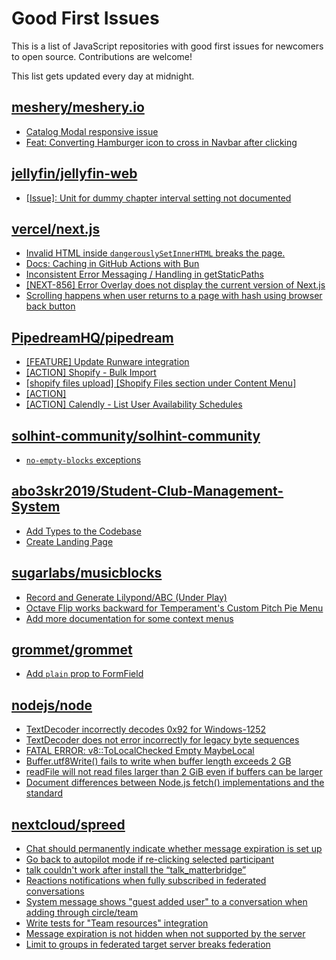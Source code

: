 # Good First Issues

This is a list of JavaScript repositories with good first issues for newcomers to open source. Contributions are welcome!

This list gets updated every day at midnight.

## [meshery/meshery.io](https://github.com/meshery/meshery.io)

- [Catalog Modal responsive issue](https://github.com/meshery/meshery.io/issues/2017)
- [Feat: Converting Hamburger icon to cross in Navbar after clicking](https://github.com/meshery/meshery.io/issues/1894)

## [jellyfin/jellyfin-web](https://github.com/jellyfin/jellyfin-web)

- [[Issue]: Unit for dummy chapter interval setting not documented](https://github.com/jellyfin/jellyfin-web/issues/5555)

## [vercel/next.js](https://github.com/vercel/next.js)

- [Invalid HTML inside `dangerouslySetInnerHTML` breaks the page.](https://github.com/vercel/next.js/issues/14797)
- [Docs: Caching in GitHub Actions with Bun](https://github.com/vercel/next.js/issues/57079)
- [Inconsistent Error Messaging / Handling in getStaticPaths](https://github.com/vercel/next.js/issues/41281)
- [[NEXT-856] Error Overlay does not display the current version of Next.js](https://github.com/vercel/next.js/issues/47124)
- [Scrolling happens when user returns to a page with hash using browser back button](https://github.com/vercel/next.js/issues/13653)

## [PipedreamHQ/pipedream](https://github.com/PipedreamHQ/pipedream)

- [[FEATURE] Update Runware integration](https://github.com/PipedreamHQ/pipedream/issues/15378)
- [[ACTION] Shopify - Bulk Import](https://github.com/PipedreamHQ/pipedream/issues/15352)
- [[shopify files upload] [Shopify Files section under Content Menu]](https://github.com/PipedreamHQ/pipedream/issues/15367)
- [[ACTION]](https://github.com/PipedreamHQ/pipedream/issues/15302)
- [[ACTION] Calendly - List User Availability Schedules](https://github.com/PipedreamHQ/pipedream/issues/15214)

## [solhint-community/solhint-community](https://github.com/solhint-community/solhint-community)

- [`no-empty-blocks` exceptions](https://github.com/solhint-community/solhint-community/issues/149)

## [abo3skr2019/Student-Club-Management-System](https://github.com/abo3skr2019/Student-Club-Management-System)

- [Add Types to the Codebase](https://github.com/abo3skr2019/Student-Club-Management-System/issues/44)
- [Create Landing Page](https://github.com/abo3skr2019/Student-Club-Management-System/issues/35)

## [sugarlabs/musicblocks](https://github.com/sugarlabs/musicblocks)

- [Record and Generate Lilypond/ABC (Under Play)](https://github.com/sugarlabs/musicblocks/issues/2330)
- [Octave Flip works backward for Temperament's Custom Pitch Pie Menu](https://github.com/sugarlabs/musicblocks/issues/2255)
- [Add more documentation for some context menus](https://github.com/sugarlabs/musicblocks/issues/2403)

## [grommet/grommet](https://github.com/grommet/grommet)

- [Add `plain` prop to FormField](https://github.com/grommet/grommet/issues/2975)

## [nodejs/node](https://github.com/nodejs/node)

- [TextDecoder incorrectly decodes 0x92 for Windows-1252](https://github.com/nodejs/node/issues/56542)
- [TextDecoder does not error incorrectly for legacy byte sequences](https://github.com/nodejs/node/issues/40091)
- [FATAL ERROR: v8::ToLocalChecked Empty MaybeLocal](https://github.com/nodejs/node/issues/56531)
- [Buffer.utf8Write() fails to write when buffer length exceeds 2 GB](https://github.com/nodejs/node/issues/51817)
- [readFile will not read files larger than 2 GiB even if buffers can be larger](https://github.com/nodejs/node/issues/55864)
- [Document differences between Node.js fetch() implementations and the standard](https://github.com/nodejs/node/issues/52163)

## [nextcloud/spreed](https://github.com/nextcloud/spreed)

- [Chat should permanently indicate whether message expiration is set up](https://github.com/nextcloud/spreed/issues/7953)
- [Go back to autopilot mode if re-clicking selected participant](https://github.com/nextcloud/spreed/issues/3518)
- [talk couldn't work after install the “talk_matterbridge”](https://github.com/nextcloud/spreed/issues/13594)
- [Reactions notifications when fully subscribed in federated conversations](https://github.com/nextcloud/spreed/issues/11857)
- [System message shows "guest added user" to a conversation when adding through circle/team](https://github.com/nextcloud/spreed/issues/11768)
- [Write tests for "Team resources" integration](https://github.com/nextcloud/spreed/issues/11746)
- [Message expiration is not hidden when not supported by the server](https://github.com/nextcloud/spreed/issues/11335)
- [Limit to groups in federated target server breaks federation](https://github.com/nextcloud/spreed/issues/12429)

